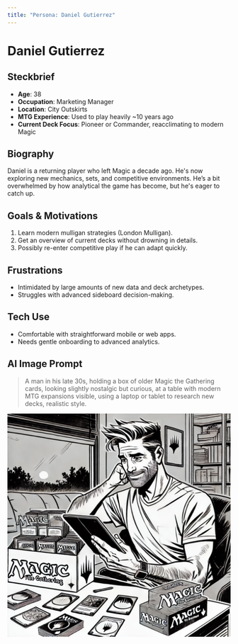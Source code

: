 ```yaml
---
title: "Persona: Daniel Gutierrez"
---
```


# Daniel Gutierrez

## Steckbrief
- **Age**: 38
- **Occupation**: Marketing Manager
- **Location**: City Outskirts
- **MTG Experience**: Used to play heavily ~10 years ago
- **Current Deck Focus**: Pioneer or Commander, reacclimating to modern Magic

## Biography
Daniel is a returning player who left Magic a decade ago. He's now exploring new mechanics, sets, and competitive environments. He’s a bit overwhelmed by how analytical the game has become, but he's eager to catch up.

## Goals & Motivations
1. Learn modern mulligan strategies (London Mulligan).
2. Get an overview of current decks without drowning in details.
3. Possibly re-enter competitive play if he can adapt quickly.

## Frustrations
- Intimidated by large amounts of new data and deck archetypes.
- Struggles with advanced sideboard decision-making.

## Tech Use
- Comfortable with straightforward mobile or web apps.
- Needs gentle onboarding to advanced analytics.

## AI Image Prompt
> A man in his late 30s, holding a box of older Magic the Gathering cards, looking slightly nostalgic but curious, at a table with modern MTG expansions visible, using a laptop or tablet to research new decks, realistic style.

![Daniel Gutierrez Persona](../images/DanielGutierrez.webp "Daniel Gutierrez Persona")
